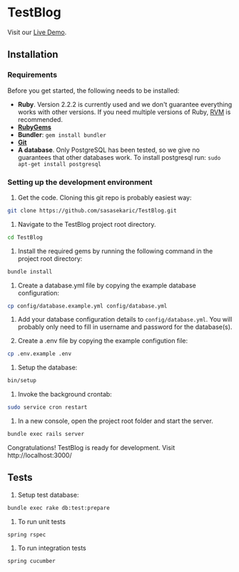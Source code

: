 # TestBlog

Visit our [Live Demo](https://).

## Installation

### Requirements

Before you get started, the following needs to be installed:
  * **Ruby**. Version 2.2.2 is currently used and we don't guarantee everything works with other versions. If you need multiple versions of Ruby, [RVM](https://rvm.io//) is recommended.
  * [**RubyGems**](http://rubygems.org/)
  * **Bundler**: `gem install bundler`
  * [**Git**](http://help.github.com/git-installation-redirect)
  * **A database**. Only PostgreSQL has been tested, so we give no guarantees that other databases work. To install postgresql run: `sudo apt-get install postgresql`

### Setting up the development environment

1. Get the code. Cloning this git repo is probably easiest way:

  ```bash
  git clone https://github.com/sasasekaric/TestBlog.git
  ```

1. Navigate to the TestBlog project root directory.

  ```bash
  cd TestBlog
  ```

1. Install the required gems by running the following command in the project root directory:

  ```bash
  bundle install
  ```

1. Create a database.yml file by copying the example database configuration:

  ```bash
  cp config/database.example.yml config/database.yml
  ```

1. Add your database configuration details to `config/database.yml`. You will probably only need to fill in username and password for the database(s).

1. Create a .env file by copying the example configution file:

  ```bash
  cp .env.example .env
  ```

1. Setup the database:

  ```bash
  bin/setup
  ```

1. Invoke the background crontab:

  ```bash
  sudo service cron restart
  ```

1. In a new console, open the project root folder and start the server.

  ```bash
  bundle exec rails server
  ```

Congratulations! TestBlog is ready for development. Visit http://localhost:3000/


## Tests

1. Setup test database:

  ```bash
  bundle exec rake db:test:prepare
  ```

1. To run unit tests

  ```bash
  spring rspec
  ```

1. To run integration tests

  ```bash
  spring cucumber
  ```
